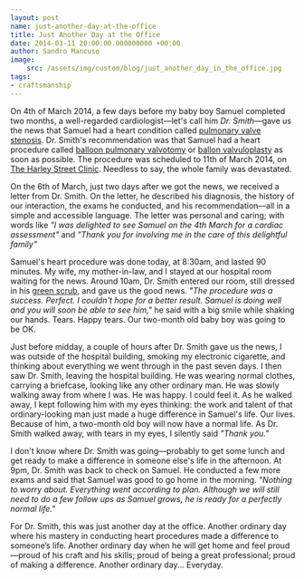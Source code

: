 ```yaml
---
layout: post
name: just-another-day-at-the-office
title: Just Another Day at the Office
date: 2014-03-11 20:00:00.000000000 +00:00
author: Sandro Mancuso
image:
    src: /assets/img/custom/blog/just_another_day_in_the_office.jpg
tags:
- craftsmanship
---
```


On 4th of March 2014, a few days before my baby boy Samuel completed two months, a well-regarded cardiologist—let's call him _Dr. Smith_—gave us the news that Samuel had a heart condition called [pulmonary valve stenosis](http://en.wikipedia.org/wiki/Pulmonary_valve_stenosis). Dr. Smith's recommendation was that Samuel had a heart procedure called [balloon pulmonary valvotomy](http://tchin.org/resource_room/c_art_02.htm) or [ballon valvuloplasty](http://tchin.org/resource_room/c_art_02.htm) as soon as possible. The procedure was scheduled to 11th of March 2014, on [The Harley Street Clinic](http://theharleystreetclinic.co.uk/). Needless to say, the whole family was devastated.

On the 6th of March, just two days after we got the news, we received a letter from Dr. Smith. On the letter, he described his diagnosis, the history of our interaction, the exams he conducted, and his recommendation—all in a simple and accessible language. The letter was personal and caring; with words like _"I was delighted to see Samuel on the 4th March for a cardiac assessment"_ and _"Thank you for involving me in the care of this delightful family"_

Samuel's heart procedure was done today, at 8:30am, and lasted 90 minutes. My wife, my mother-in-law, and I stayed at our hospital room waiting for the news. Around 10am, Dr. Smith entered our room, still dressed in his [green scrub](http://www.livescience.com/32450-why-do-doctors-wear-green-or-blue-scrubs-.html), and gave us the good news. _"The procedure was a success. Perfect. I couldn't hope for a better result. Samuel is doing well and you will soon be able to see him,"_ he said with a big smile while shaking our hands. Tears. Happy tears. Our two-month old baby boy was going to be OK.

Just before midday, a couple of hours after Dr. Smith gave us the news, I was outside of the hospital building, smoking my electronic cigarette, and thinking about everything we went through in the past seven days. I then saw Dr. Smith, leaving the hospital building. He was wearing normal clothes, carrying a briefcase, looking like any other ordinary man. He was slowly walking away from where I was. He was happy. I could feel it. As he walked away, I kept following him with my eyes thinking: the work and talent of that ordinary-looking man just made a huge difference in Samuel's life. Our lives. Because of him, a two-month old boy will now have a normal life. As Dr. Smith walked away, with tears in my eyes, I silently said _"Thank you."_

I don't know where Dr. Smith was going—probably to get some lunch and get ready to make a difference in someone else's life in the afternoon. At 9pm, Dr. Smith was back to check on Samuel. He conducted a few more exams and said that Samuel was good to go home in the morning. _"Nothing to worry about. Everything went according to plan. Although we will still need to do a few follow ups as Samuel grows, he is ready for a perfectly normal life."_

For Dr. Smith, this was just another day at the office. Another ordinary day where his mastery in conducting heart procedures made a difference to someone’s life. Another ordinary day when he will get home and feel proud—proud of his craft and his skills; proud of being a great professional; proud of making a difference. Another ordinary day... Everyday.